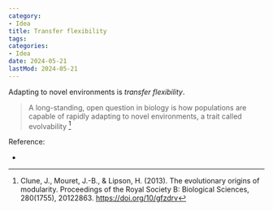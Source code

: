 ```yaml
---
category:
- Idea
title: Transfer flexibility
tags:
categories:
- Idea
date: 2024-05-21
lastMod: 2024-05-21
---
```

Adapting to novel environments is *transfer flexibility*.

> A long-standing, open question in biology is how populations are capable of rapidly adapting to novel environments, a trait called evolvability [^1]

Reference:

  + [^1]:Clune, J., Mouret, J.-B., & Lipson, H. (2013). The evolutionary origins of modularity. Proceedings of the Royal Society B: Biological Sciences, 280(1755), 20122863. https://doi.org/10/gfzdrv
